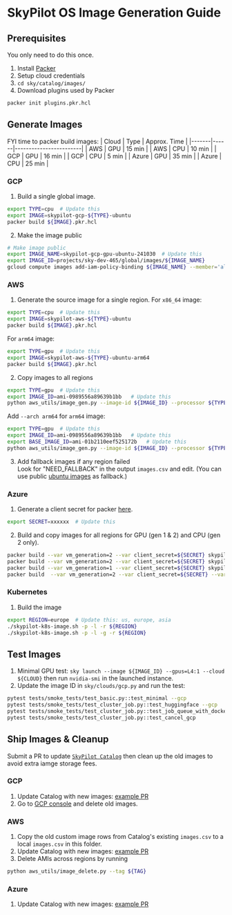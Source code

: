 # SkyPilot OS Image Generation Guide

## Prerequisites
You only need to do this once.
1. Install [Packer](https://developer.hashicorp.com/packer/tutorials/aws-get-started/get-started-install-cli)
2. Setup cloud credentials
3. `cd sky/catalog/images/`
4. Download plugins used by Packer
```bash
packer init plugins.pkr.hcl
```

## Generate Images
FYI time to packer build images:
| Cloud | Type | Approx. Time |
|-------|------|------------------------|
| AWS   | GPU  | 15 min          |
| AWS   | CPU  | 10 min          |
| GCP   | GPU  | 16 min          |
| GCP   | CPU  | 5 min          |
| Azure | GPU  | 35 min          |
| Azure | CPU  | 25 min          |

### GCP
1. Build a single global image.
```bash
export TYPE=cpu  # Update this
export IMAGE=skypilot-gcp-${TYPE}-ubuntu
packer build ${IMAGE}.pkr.hcl
```
2. Make the image public
```bash
# Make image public
export IMAGE_NAME=skypilot-gcp-gpu-ubuntu-241030  # Update this
export IMAGE_ID=projects/sky-dev-465/global/images/${IMAGE_NAME}
gcloud compute images add-iam-policy-binding ${IMAGE_NAME} --member='allAuthenticatedUsers' --role='roles/compute.imageUser'
```

### AWS
1. Generate the source image for a single region.
For `x86_64` image:
```bash
export TYPE=cpu  # Update this
export IMAGE=skypilot-aws-${TYPE}-ubuntu
packer build ${IMAGE}.pkr.hcl
```
For `arm64` image:
```bash
export TYPE=gpu  # Update this
export IMAGE=skypilot-aws-${TYPE}-ubuntu-arm64
packer build ${IMAGE}.pkr.hcl
```
2. Copy images to all regions
```bash
export TYPE=gpu  # Update this
export IMAGE_ID=ami-0989556a89639b1bb   # Update this
python aws_utils/image_gen.py --image-id ${IMAGE_ID} --processor ${TYPE}
```
Add `--arch arm64` for `arm64` image:
```bash
export TYPE=gpu  # Update this
export IMAGE_ID=ami-0989556a89639b1bb   # Update this
export BASE_IMAGE_ID=ami-01b2110eef525172b   # Update this
python aws_utils/image_gen.py --image-id ${IMAGE_ID} --processor ${TYPE} --base-image-id ${BASE_IMAGE_ID} --arch arm64
```
3. Add fallback images if any region failed \
Look for "NEED_FALLBACK" in the output `images.csv` and edit. (You can use public [ubuntu images](https://cloud-images.ubuntu.com/locator/ec2/) as fallback.)

### Azure
1. Generate a client secret for packer [here](https://portal.azure.com/?feature.msaljs=true#view/Microsoft_AAD_RegisteredApps/ApplicationMenuBlade/~/Credentials/appId/1d249f23-c22e-4d02-b62b-a6827bd113fe/isMSAApp~/false).
```bash
export SECRET=xxxxxx  # Update this
```
2. Build and copy images for all regions for GPU (gen 1 & 2) and CPU (gen 2 only).
```bash
packer build --var vm_generation=2 --var client_secret=${SECRET} skypilot-azure-cpu-ubuntu.pkr.hcl
packer build --var vm_generation=2 --var client_secret=${SECRET} skypilot-azure-gpu-ubuntu.pkr.hcl
packer build --var vm_generation=1 --var client_secret=${SECRET} skypilot-azure-gpu-ubuntu.pkr.hcl
packer build  --var vm_generation=2 --var client_secret=${SECRET} --var use_grid_driver=true skypilot-azure-gpu-ubuntu.pkr.hcl
```

### Kubernetes
1. Build the image
```bash
export REGION=europe  # Update this: us, europe, asia
./skypilot-k8s-image.sh -p -l -r ${REGION}
./skypilot-k8s-image.sh -p -l -g -r ${REGION}
```

## Test Images
1. Minimal GPU test: `sky launch --image ${IMAGE_ID} --gpus=L4:1 --cloud ${CLOUD}` then run `nvidia-smi` in the launched instance.
2. Update the image ID in `sky/clouds/gcp.py` and run the test:
```bash
pytest tests/smoke_tests/test_basic.py::test_minimal --gcp
pytest tests/smoke_tests/test_cluster_job.py::test_huggingface --gcp
pytest tests/smoke_tests/test_cluster_job.py::test_job_queue_with_docker --gcp
pytest tests/smoke_tests/test_cluster_job.py::test_cancel_gcp
```

## Ship Images & Cleanup
Submit a PR to update [`SkyPilot Catalog`](https://github.com/skypilot-org/skypilot-catalog/tree/master/catalogs) then clean up the old images to avoid extra iamge storage fees.

### GCP
1. Update Catalog with new images: [example PR](https://github.com/skypilot-org/skypilot-catalog/pull/86)
2. Go to [GCP console](https://console.cloud.google.com/compute/images?tab=images&project=sky-dev-465) and delete old images.

### AWS
1. Copy the old custom image rows from Catalog's existing `images.csv` to a local `images.csv` in this folder.
2. Update Catalog with new images: [example PR](https://github.com/skypilot-org/skypilot-catalog/pull/89)
3. Delete AMIs across regions by running
```bash
python aws_utils/image_delete.py --tag ${TAG}
```

### Azure
1. Update Catalog with new images: [example PR](https://github.com/skypilot-org/skypilot-catalog/pull/92)
